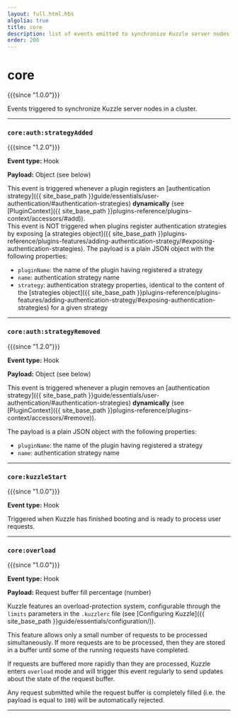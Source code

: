 ```yaml
---
layout: full.html.hbs
algolia: true
title: core
description: list of events emitted to synchronize Kuzzle server nodes in a cluster
order: 200
---
```


# core

{{{since "1.0.0"}}}

Events triggered to synchronize Kuzzle server nodes in a cluster.

---

### `core:auth:strategyAdded`

{{{since "1.2.0"}}}

**Event type:** Hook

**Payload:** Object (see below)

This event is triggered whenever a plugin registers an [authentication strategy]({{ site_base_path }}guide/essentials/user-authentication/#authentication-strategies) **dynamically** (see [PluginContext]({{ site_base_path }}plugins-reference/plugins-context/accessors/#add)).  
This event is NOT triggered when plugins register authentication strategies by exposing [a strategies object]({{ site_base_path }}plugins-reference/plugins-features/adding-authentication-strategy/#exposing-authentication-strategies).
The payload is a plain JSON object with the following properties:

* `pluginName`: the name of the plugin having registered a strategy
* `name`: authentication strategy name
* `strategy`: authentication strategy properties, identical to the content of the [strategies object]({{ site_base_path }}plugins-reference/plugins-features/adding-authentication-strategy/#exposing-authentication-strategies) for a given strategy

---

### `core:auth:strategyRemoved`

{{{since "1.2.0"}}}

**Event type:** Hook

**Payload:** Object (see below)

This event is triggered whenever a plugin removes an [authentication strategy]({{ site_base_path }}guide/essentials/user-authentication/#authentication-strategies) **dynamically** (see [PluginContext]({{ site_base_path }}plugins-reference/plugins-context/accessors/#remove)).  

The payload is a plain JSON object with the following properties:

* `pluginName`: the name of the plugin having registered a strategy
* `name`: authentication strategy name

---

### `core:kuzzleStart`

{{{since "1.0.0"}}}

**Event type:** Hook

Triggered when Kuzzle has finished booting and is ready to process user requests.

---

### `core:overload`

{{{since "1.0.0"}}}

**Event type:** Hook

**Payload:** Request buffer fill percentage (number)

Kuzzle features an overload-protection system, configurable through the `limits` parameters in the `.kuzzlerc` file (see [Configuring Kuzzle]({{ site_base_path }}guide/essentials/configuration/)).

This feature allows only a small number of requests to be processed simultaneously. If more requests are to be processed, then they are stored in a buffer until some of the running requests have completed.

If requests are buffered more rapidly than they are processed, Kuzzle enters `overload` mode and will trigger this event regularly to send updates about the state of the request buffer.

Any request submitted while the request buffer is completely filled (i.e. the payload is equal to `100`) will be automatically rejected.

---
